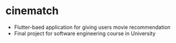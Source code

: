 # cinematch

- Flutter-baed application for giving users movie recommendation
- Final project for software engineering course in University
